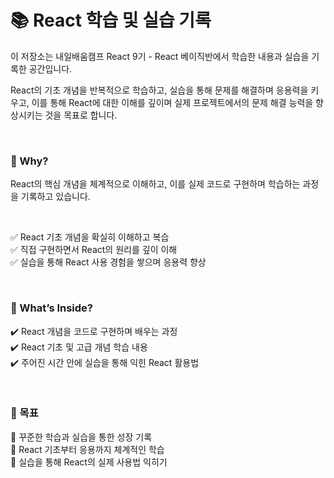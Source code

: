 # 📚 **React 학습 및 실습 기록**  

이 저장소는 내일배움캠프 React 9기 - React 베이직반에서 학습한 내용과 실습을 기록한 공간입니다.  

React의 기초 개념을 반복적으로 학습하고, 실습을 통해 문제를 해결하며 응용력을 키우고, 이를 통해 React에 대한 이해를 깊이며 실제 프로젝트에서의 문제 해결 능력을 향상시키는 것을 목표로 합니다.  

<br>

### 📌 Why?  

React의 핵심 개념을 체계적으로 이해하고, 이를 실제 코드로 구현하며 학습하는 과정을 기록하고 있습니다.  

<br>

✅ React 기초 개념을 확실히 이해하고 복습  
✅ 직접 구현하면서 React의 원리를 깊이 이해  
✅ 실습을 통해 React 사용 경험을 쌓으며 응용력 향상  

<br>

### 📝 What’s Inside?  

✔️ React 개념을 코드로 구현하며 배우는 과정  
✔️ React 기초 및 고급 개념 학습 내용  
✔️ 주어진 시간 안에 실습을 통해 익힌 React 활용법  

<br>

### 🎯 목표  

📌 꾸준한 학습과 실습을 통한 성장 기록  
📌 React 기초부터 응용까지 체계적인 학습  
📌 실습을 통해 React의 실제 사용법 익히기  
